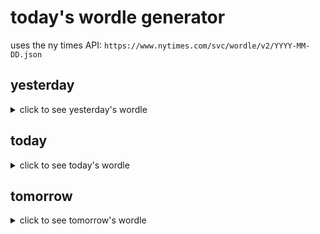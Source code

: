 # today's wordle generator

uses the ny times API: `https://www.nytimes.com/svc/wordle/v2/YYYY-MM-DD.json`

## yesterday

<details>
    <summary>click to see yesterday's wordle</summary>

    straw

</details>

## today

<details>
    <summary>click to see today's wordle</summary>

    bleep

</details>

## tomorrow

<details>
    <summary>click to see tomorrow's wordle</summary>

    mossy

</details>

